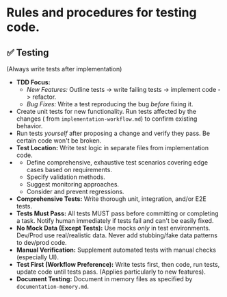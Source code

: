 # Rules and procedures for testing code.

## ✅ Testing

**<TESTING>** (Always write tests after implementation)

*   **TDD Focus:**
    *   *New Features:* Outline tests -> write failing tests -> implement code -> refactor.
    *   *Bug Fixes:* Write a test reproducing the bug *before* fixing it.
*   **<DEPENDENCY BASED TESTING>** Create unit tests for new functionality. Run tests affected by the changes (**<ANALYZE CODE>** from `implementation-workflow.md`) to confirm existing behavior.
*   **<NO BREAKAGE ASSERTION>** Run tests *yourself* after proposing a change and verify they pass. Be certain code won't be broken.
*   **Test Location:** Write test logic in separate files from implementation code.
*   **<TEST PLAN>**
    *   Define comprehensive, exhaustive test scenarios covering edge cases based on requirements.
    *   Specify validation methods.
    *   Suggest monitoring approaches.
    *   Consider and prevent regressions.
*   **Comprehensive Tests:** Write thorough unit, integration, and/or E2E tests.
*   **Tests Must Pass:** All tests MUST pass before committing or completing a task. Notify human immediately if tests fail and can't be easily fixed.
*   **No Mock Data (Except Tests):** Use mocks *only* in test environments. Dev/Prod use real/realistic data. Never add stubbing/fake data patterns to dev/prod code.
*   **Manual Verification:** Supplement automated tests with manual checks (especially UI).
*   **Test First (Workflow Preference):** Write tests first, then code, run tests, update code until tests pass. (Applies particularly to new features).
*   **Document Testing:** Document in memory files as specified by `documentation-memory.md`.
